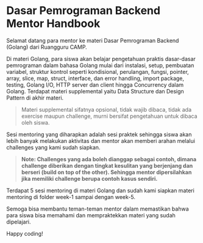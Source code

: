 # Dasar Pemrograman Backend Mentor Handbook

Selamat datang para mentor ke materi Dasar Pemrograman Backend (Golang) dari Ruangguru CAMP.

Di materi Golang, para siswa akan belajar pengetahuan praktis dasar-dasar pemrograman dalam bahasa Golang mulai dari instalasi, setup, pembuatan variabel, struktur kontrol seperti kondisional, perulangan, fungsi, pointer, array, slice, map, struct, interface, dan error handling, import package, testing, Golang I/O, HTTP server dan client hingga Concurrency dalam Golang. Terdapat materi supplemental yaitu Data Structure dan Design Pattern di akhir materi.

> Materi supplemental sifatnya opsional, tidak wajib dibaca, tidak ada exercise maupun challenge, murni bersifat pengetahuan untuk dibaca oleh siswa.

Sesi mentoring yang diharapkan adalah sesi praktek sehingga siswa akan lebih banyak melakukan aktivitas dan mentor akan memberi arahan melalui challenges yang kami sudah siapkan.

> **Note: Challenges yang ada boleh dianggap sebagai contoh, dimana challenge diberikan dengan tingkat kesulitan yang berjenjang dan berseri (build on top of the other). Sehingga mentor dipersilahkan jika memiliki challenge berupa contoh kasus sendiri.**

Terdapat 5 sesi mentoring di materi Golang dan sudah kami siapkan materi mentoring di folder week-1 sampai dengan week-5.

Semoga bisa membantu teman-teman mentor dalam memastikan bahwa para siswa bisa memahami dan mempraktekkan materi yang sudah dipelajari.

Happy coding!